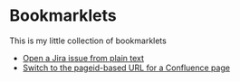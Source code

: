 # Bookmarklets

This is my little collection of bookmarklets

* [Open a Jira issue from plain text](https://gereonvey.github.io/bookmarklets/open-jira-issue.html)
* [Switch to the pageid-based URL for a Confluence page](https://gereonvey.github.io/bookmarklets/confluence-pageid.html)
